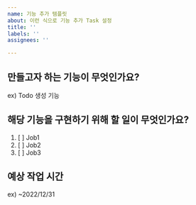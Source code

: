```yaml
---
name: 기능 추가 템플릿
about: 이런 식으로 기능 추가 Task 설정
title: ''
labels: ''
assignees: ''

---
```


## 만들고자 하는 기능이 무엇인가요?
ex) Todo 생성 기능

## 해당 기능을 구현하기 위해 할 일이 무엇인가요?
1. [ ] Job1
2. [ ] Job2
3. [ ] Job3

## 예상 작업 시간
ex) ~2022/12/31

